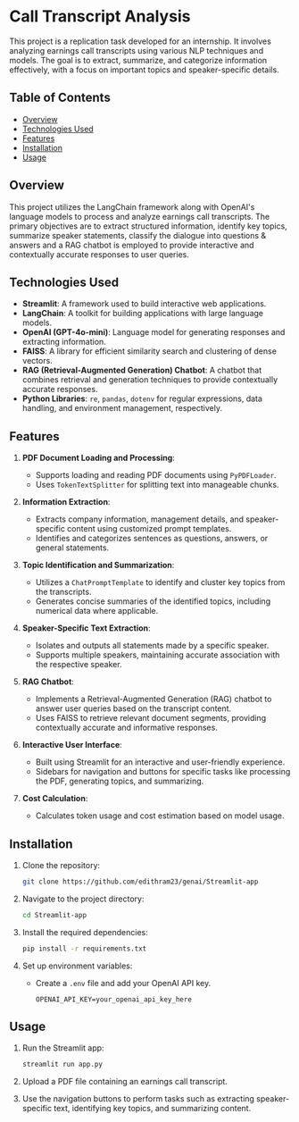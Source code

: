 # Call Transcript Analysis

This project is a replication task developed for an internship. It involves analyzing earnings call transcripts using various NLP techniques and models. The goal is to extract, summarize, and categorize information effectively, with a focus on important topics and speaker-specific details.

## Table of Contents

- [Overview](#overview)
- [Technologies Used](#technologies-used)
- [Features](#features)
- [Installation](#installation)
- [Usage](#usage)

## Overview

This project utilizes the LangChain framework along with OpenAI's language models to process and analyze earnings call transcripts. The primary objectives are to extract structured information, identify key topics, summarize speaker statements, classify the dialogue into questions & answers and a RAG chatbot is employed to provide interactive and contextually accurate responses to user queries. 

## Technologies Used

- **Streamlit**: A framework used to build interactive web applications.
- **LangChain**: A toolkit for building applications with large language models.
- **OpenAI (GPT-4o-mini)**: Language model for generating responses and extracting information.
- **FAISS**: A library for efficient similarity search and clustering of dense vectors.
- **RAG (Retrieval-Augmented Generation) Chatbot**: A chatbot that combines retrieval and generation techniques to provide contextually accurate responses.
- **Python Libraries**: `re`, `pandas`, `dotenv` for regular expressions, data handling, and environment management, respectively.

## Features

1. **PDF Document Loading and Processing**:
   - Supports loading and reading PDF documents using `PyPDFLoader`.
   - Uses `TokenTextSplitter` for splitting text into manageable chunks.

2. **Information Extraction**:
   - Extracts company information, management details, and speaker-specific content using customized prompt templates.
   - Identifies and categorizes sentences as questions, answers, or general statements.

3. **Topic Identification and Summarization**:
   - Utilizes a `ChatPromptTemplate` to identify and cluster key topics from the transcripts.
   - Generates concise summaries of the identified topics, including numerical data where applicable.

4. **Speaker-Specific Text Extraction**:
   - Isolates and outputs all statements made by a specific speaker.
   - Supports multiple speakers, maintaining accurate association with the respective speaker.
5. **RAG Chatbot**:
   - Implements a Retrieval-Augmented Generation (RAG) chatbot to answer user queries based on the transcript content.
   - Uses FAISS to retrieve relevant document segments, providing contextually accurate and informative responses.

6. **Interactive User Interface**:
   - Built using Streamlit for an interactive and user-friendly experience.
   - Sidebars for navigation and buttons for specific tasks like processing the PDF, generating topics, and summarizing.

7. **Cost Calculation**:
   - Calculates token usage and cost estimation based on model usage.

## Installation

1. Clone the repository:

   ```bash
   git clone https://github.com/edithram23/genai/Streamlit-app
   ```

2. Navigate to the project directory:

   ```bash
   cd Streamlit-app
   ```

3. Install the required dependencies:

   ```bash
   pip install -r requirements.txt
   ```

4. Set up environment variables:

   - Create a `.env` file and add your OpenAI API key.

     ```text
     OPENAI_API_KEY=your_openai_api_key_here
     ```

## Usage

1. Run the Streamlit app:

   ```bash
   streamlit run app.py
   ```

2. Upload a PDF file containing an earnings call transcript.

3. Use the navigation buttons to perform tasks such as extracting speaker-specific text, identifying key topics, and summarizing content.
